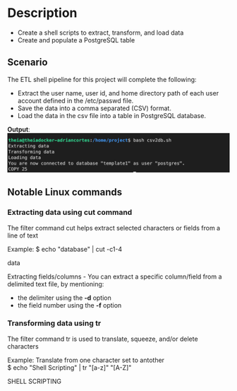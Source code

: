 # Description 
* Create a shell scripts to extract, transform, and load data
* Create and populate a PostgreSQL table

## Scenario 
The ETL shell pipeline for this project will complete the following:  
* Extract the user name, user id, and home directory path of each user account defined in the /etc/passwd file.
* Save the data into a comma separated (CSV) format.
* Load the data in the csv file into a table in PostgreSQL database.

**Output**: 
![CommandPrompt](commandPrompt.png)

## Notable Linux commands

### Extracting data using **cut** command
The filter command cut helps extract selected characters or fields from a line of text 

Example: 
$ echo "database" | cut -c1-4 

data

Extracting fields/columns - You can extract a specific column/field from a delimited text file, by mentioning:
* the delimiter using the **-d** option
* the field number using the **-f** option 

### Transforming data using **tr**
The filter command tr is used to translate, squeeze, and/or delete characters 

Example: Translate from one character set to antother  
$ echo "Shell Scripting" | tr "[a-z]" "[A-Z]" 

SHELL SCRIPTING
